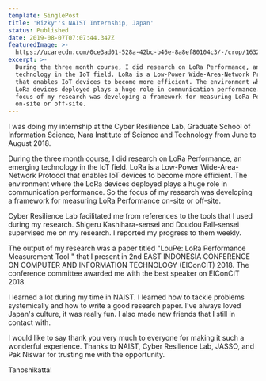 ```yaml
---
template: SinglePost
title: 'Rizky''s NAIST Internship, Japan'
status: Published
date: 2019-08-07T07:07:44.347Z
featuredImage: >-
  https://ucarecdn.com/0ce3ad01-528a-42bc-b46e-8a8ef80104c3/-/crop/1632x1509/0,523/-/preview/
excerpt: >-
  During the three month course, I did research on LoRa Performance, an emerging
  technology in the IoT field. LoRa is a Low-Power Wide-Area-Network Protocol
  that enables IoT devices to become more efficient. The environment where the
  LoRa devices deployed plays a huge role in communication performance. So the
  focus of my research was developing a framework for measuring LoRa Performance
  on-site or off-site.
---
```

I was doing my internship at the Cyber Resilience Lab, Graduate School of Information Science, Nara Institute of Science and  Technology from June to August 2018. 



During the three month course, I did research on LoRa Performance, an emerging technology in the IoT field. LoRa is a Low-Power Wide-Area-Network Protocol that enables IoT devices to become more efficient. The environment where the LoRa devices deployed plays a huge role in communication performance. So the focus of my research was developing a framework for measuring LoRa Performance on-site or off-site.



Cyber Resilience Lab facilitated me from references to the tools that I used during my research. Shigeru Kashihara-sensei and Doudou Fall-sensei supervised me on my research. I reported my progress to them weekly. 



The output of my research was a paper titled "LouPe: LoRa Performance Measurement Tool " that I present in 2nd EAST INDONESIA CONFERENCE ON COMPUTER AND INFORMATION TECHNOLOGY (EIConCIT) 2018. The conference committee awarded me with the best speaker on EIConCIT 2018.



I learned a lot during my time in NAIST. I learned how to tackle problems systemically and how to write a good research paper. I've always loved Japan's culture, it was really fun. I also made new friends that I still in contact with.



I would like to say thank you very much to everyone for making it such a wonderful experience. Thanks to NAIST, Cyber Resilience Lab, JASSO, and Pak Niswar for trusting me with the opportunity.



Tanoshikatta!
